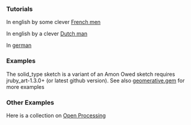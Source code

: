 ### Tutorials ###

In english by some clever [French men][french]

In english by a clever [Dutch man][dutch]

In [german][german]

### Examples ###

The solid_type sketch is a variant of an Amon Owed sketch requires jruby_art-1.3.0+ (or latest github version).
See also [geomerative.gem][gem] for more examples

### Other Examples ###

Here is a collection on [Open Processing][open_processing]



[french]:http://freeartbureau.org/fab_activity/geomerative-tutorial-part-1/
[dutch]:http://www.creativeapplications.net/processing/generative-typography-processing-tutorial/
[german]:https://lernprocessing.wordpress.com/2011/11/15/geomerative-library/
[open_processing]:http://www.openprocessing.org/collection/1374
[gem]:https://github.com/ruby-processing/geomerativegem/tree/master/examples

